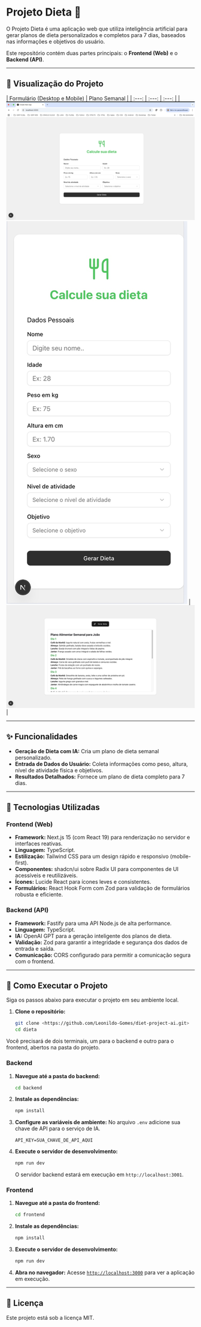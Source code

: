 # Projeto Dieta 🍏

O Projeto Dieta é uma aplicação web que utiliza inteligência artificial para gerar planos de dieta personalizados e completos para 7 dias, baseados nas informações e objetivos do usuário.

Este repositório contém duas partes principais: o **Frontend (Web)** e o **Backend (API)**.

---

## 📸 Visualização do Projeto

| Formulário (Desktop e Mobile) | Plano Semanal |
| :---: | :---: | :---: |
| ![Formulário para inserção de dados do usuário - Desktop](./screen_shot/diet-form.jpeg) <br> ![Formulário para inserção de dados do usuário - Mobile](./screen_shot/diet_form_mobile.jpeg) | ![Exibição do plano de dieta semanal](./screen_shot/show_diet.jpeg) |

---

## ✨ Funcionalidades

- **Geração de Dieta com IA:** Cria um plano de dieta semanal personalizado.
- **Entrada de Dados do Usuário:** Coleta informações como peso, altura, nível de atividade física e objetivos.
- **Resultados Detalhados:** Fornece um plano de dieta completo para 7 dias.

---

## 🚀 Tecnologias Utilizadas

### Frontend (Web)
- **Framework:** Next.js 15 (com React 19) para renderização no servidor e interfaces reativas.
- **Linguagem:** TypeScript.
- **Estilização:** Tailwind CSS para um design rápido e responsivo (mobile-first).
- **Componentes:** shadcn/ui sobre Radix UI para componentes de UI acessíveis e reutilizáveis.
- **Ícones:** Lucide React para ícones leves e consistentes.
- **Formulários:** React Hook Form com Zod para validação de formulários robusta e eficiente.

### Backend (API)
- **Framework:** Fastify para uma API Node.js de alta performance.
- **Linguagem:** TypeScript.
- **IA:** OpenAI GPT para a geração inteligente dos planos de dieta.
- **Validação:** Zod para garantir a integridade e segurança dos dados de entrada e saída.
- **Comunicação:** CORS configurado para permitir a comunicação segura com o frontend.

---

## 🏁 Como Executar o Projeto

Siga os passos abaixo para executar o projeto em seu ambiente local.

1.  **Clone o repositório:**
    ```bash
    git clone <https://github.com/Leonildo-Gomes/diet-project-ai.git>
    cd dieta
    ```

Você precisará de dois terminais, um para o backend e outro para o frontend, abertos na pasta do projeto.

### Backend

1.  **Navegue até a pasta do backend:**
    ```bash
    cd backend
    ```

2.  **Instale as dependências:**
    ```bash
    npm install
    ```

3.  **Configure as variáveis de ambiente:**
    No arquivo `.env` adicione sua chave de API para o serviço de IA.
    ```
    API_KEY=SUA_CHAVE_DE_API_AQUI
    ```

4.  **Execute o servidor de desenvolvimento:**
    ```bash
    npm run dev
    ```
    O servidor backend estará em execução em `http://localhost:3001`.

### Frontend

1.  **Navegue até a pasta do frontend:**
    ```bash
    cd frontend
    ```

2.  **Instale as dependências:**
    ```bash
    npm install
    ```

3.  **Execute o servidor de desenvolvimento:**
    ```bash
    npm run dev
    ```

4.  **Abra no navegador:**
    Acesse [`http://localhost:3000`](http://localhost:3000) para ver a aplicação em execução.

---

## 📄 Licença

Este projeto está sob a licença MIT.
